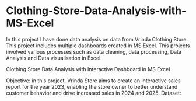 # Clothing-Store-Data-Analysis-with-MS-Excel
In this project I have done data analysis on data from Vrinda Clothing Store. This project includes multiple dashboards created in MS Excel. This projects involved various processes such as data cleaning, data processing, Data Analysis and Data visualisation in Excel.

Clothing Store Data Analysis with Interactive Dashboard in MS Excel

Objective:
in this project, Vrinda Store aims to create an interactive sales report for the year 2023, enabling the store owner to better understand customer behavior and drive increased sales in 2024 and 2025.
Dataset:
